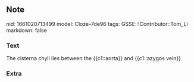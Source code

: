 ## Note
nid: 1661020713499
model: Cloze-7de96
tags: GSSE::!Contributor::Tom_Li
markdown: false

### Text
<div>
  The cisterna chyli lies between the {{c1::aorta}} and
  {{c1::azygos vein}}
</div>

### Extra

